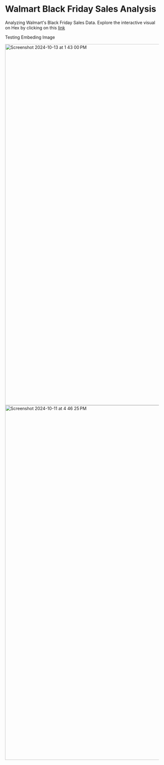 # Walmart Black Friday Sales Analysis

Analyzing Walmart's Black Friday Sales Data. Explore the interactive visual on Hex by clicking on this [link](https://app.hex.tech/ef5521ce-da87-47e0-84e6-a27e1240f5be/app/b752968d-f519-48a6-a935-5c666a12c206/latest)

Testing Embeding Image

<img width="1182" alt="Screenshot 2024-10-13 at 1 43 00 PM" src="https://github.com/user-attachments/assets/53d3ba84-831e-401b-8c71-240450da5051">


<img width="1161" alt="Screenshot 2024-10-11 at 4 46 25 PM" src="https://github.com/user-attachments/assets/0ce95a08-9f34-4610-8864-eca898f8dccd">
